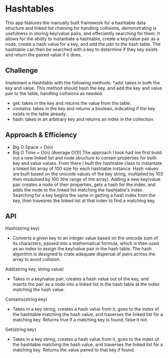 # Hashtables
This app features the manually built framework for a hashtable data structure and linked list chaining for handling collisions, demonstrating is usefulness in storing key/value pairs, and effeciently searching for them. It allows for the ability to instantiate a hashtable, create a key/value pair as a node, create a hash value for a key, and add the pair to the hash table. The hashtable can then be searched with a key to determine if they key exists and return the paired value if it does. 

## Challenge
Implement a Hashtable with the following methods:
*add: takes in both the key and value. This method should hash the key, and add the key and value pair to the table, handling collisions as needed.
* get: takes in the key and returns the value from the table.
* contains: takes in the key and returns a boolean, indicating if the key exists in the table already.
* hash: takes in an arbitrary key and returns an index in the collection.

## Approach & Efficiency
* Big O Space = O(n)
* Big O Time = O(n) (Average O(1))
The approach I took had me first build out a new linked list and node structure to contain properties for both key and value values. From there I built the hashtable class to instantate a linked list array of 100 size for each hashtable instance. Hash values are built based on the unicode values of the key string, multiplied by 103 then moduloed by 100 (the range of the array). Adding a new key/value pair creates a node of their properties, gets a hash for the index, and adds the node to the linked list matching the hashtable's index. Searching for a key begins the same in getting a hash index from the key, then travesres the linked list at that index to find a matching key.

## API
Hash(string key)
* Converts a given key to an integer value based on the unicode sum of its characters, passed into a mathematical formula, which is then used as an index to assign the key/value pair in the hash table. The hash algorithm is designed to crate adequate dispersal of pairs across the array to avoid collision.

Add(string key, string value)
* Takes in a key/value pair, creates a hash value out of the key, and inserts the pair as a node into a linked list in the hash table at the index matching the hash value.

Contains(string key)
* Takes in a key string, creates a hash value from it, goes to the index of the hashtable matching the hash value, and traverses the linked list for a matching key. Returns true if a matching key is  found, false it not.

Get(string key)
* Takes in a key string, creates a hash value from it, goes to the index of the hashtable matching the hash value, and traverses the linked list for a matching key. Returns the value paired to that key if found.
